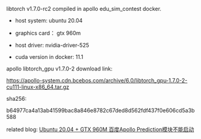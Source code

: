 libtorch v1.7.0-rc2 compiled in apollo edu_sim_contest docker.

- host system: ubuntu 20.04

- graphics card： gtx 960m

- host driver: nvidia-driver-525

- cuda version in docker: 11.1

apollo libtorch_gpu v1.7.0-2 download link:

https://apollo-system.cdn.bcebos.com/archive/6.0/libtorch_gpu-1.7.0-2-cu111-linux-x86_64.tar.gz

sha256:

b64977ca4a13ab41599bac8a846e8782c67ded8d562fdf437f0e606cd5a3b588

related blog:
[Ubuntu 20.04 + GTX 960M 百度Apollo Prediction模块不能启动](https://blog.csdn.net/SHILIU6/article/details/130188198)
